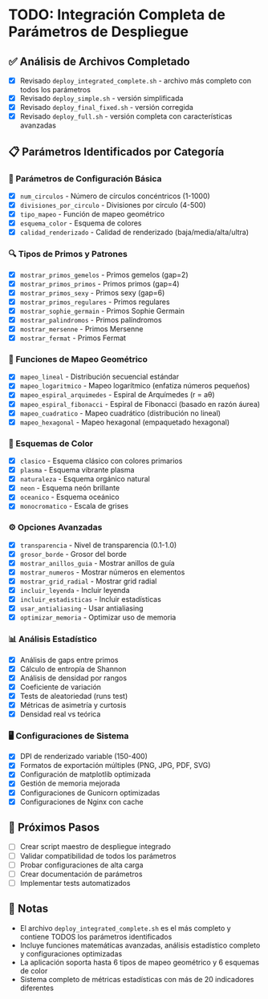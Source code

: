 # TODO: Integración Completa de Parámetros de Despliegue

## ✅ Análisis de Archivos Completado
- [x] Revisado `deploy_integrated_complete.sh` - archivo más completo con todos los parámetros
- [x] Revisado `deploy_simple.sh` - versión simplificada 
- [x] Revisado `deploy_final_fixed.sh` - versión corregida
- [x] Revisado `deploy_full.sh` - versión completa con características avanzadas

## 📋 Parámetros Identificados por Categoría

### 🎯 Parámetros de Configuración Básica
- [x] `num_circulos` - Número de círculos concéntricos (1-1000)
- [x] `divisiones_por_circulo` - Divisiones por círculo (4-500)
- [x] `tipo_mapeo` - Función de mapeo geométrico
- [x] `esquema_color` - Esquema de colores
- [x] `calidad_renderizado` - Calidad de renderizado (baja/media/alta/ultra)

### 🔍 Tipos de Primos y Patrones
- [x] `mostrar_primos_gemelos` - Primos gemelos (gap=2)
- [x] `mostrar_primos_primos` - Primos primos (gap=4)
- [x] `mostrar_primos_sexy` - Primos sexy (gap=6)
- [x] `mostrar_primos_regulares` - Primos regulares
- [x] `mostrar_sophie_germain` - Primos Sophie Germain
- [x] `mostrar_palindromos` - Primos palíndromos
- [x] `mostrar_mersenne` - Primos Mersenne
- [x] `mostrar_fermat` - Primos Fermat

### 📐 Funciones de Mapeo Geométrico
- [x] `mapeo_lineal` - Distribución secuencial estándar
- [x] `mapeo_logaritmico` - Mapeo logarítmico (enfatiza números pequeños)
- [x] `mapeo_espiral_arquimedes` - Espiral de Arquímedes (r = aθ)
- [x] `mapeo_espiral_fibonacci` - Espiral de Fibonacci (basado en razón áurea)
- [x] `mapeo_cuadratico` - Mapeo cuadrático (distribución no lineal)
- [x] `mapeo_hexagonal` - Mapeo hexagonal (empaquetado hexagonal)

### 🎨 Esquemas de Color
- [x] `clasico` - Esquema clásico con colores primarios
- [x] `plasma` - Esquema vibrante plasma
- [x] `naturaleza` - Esquema orgánico natural
- [x] `neon` - Esquema neón brillante
- [x] `oceanico` - Esquema oceánico
- [x] `monocromatico` - Escala de grises

### ⚙️ Opciones Avanzadas
- [x] `transparencia` - Nivel de transparencia (0.1-1.0)
- [x] `grosor_borde` - Grosor del borde
- [x] `mostrar_anillos_guia` - Mostrar anillos de guía
- [x] `mostrar_numeros` - Mostrar números en elementos
- [x] `mostrar_grid_radial` - Mostrar grid radial
- [x] `incluir_leyenda` - Incluir leyenda
- [x] `incluir_estadisticas` - Incluir estadísticas
- [x] `usar_antialiasing` - Usar antialiasing
- [x] `optimizar_memoria` - Optimizar uso de memoria

### 📊 Análisis Estadístico
- [x] Análisis de gaps entre primos
- [x] Cálculo de entropía de Shannon
- [x] Análisis de densidad por rangos
- [x] Coeficiente de variación
- [x] Tests de aleatoriedad (runs test)
- [x] Métricas de asimetría y curtosis
- [x] Densidad real vs teórica

### 🖥️ Configuraciones de Sistema
- [x] DPI de renderizado variable (150-400)
- [x] Formatos de exportación múltiples (PNG, JPG, PDF, SVG)
- [x] Configuración de matplotlib optimizada
- [x] Gestión de memoria mejorada
- [x] Configuraciones de Gunicorn optimizadas
- [x] Configuraciones de Nginx con cache

## 🚀 Próximos Pasos
- [ ] Crear script maestro de despliegue integrado
- [ ] Validar compatibilidad de todos los parámetros
- [ ] Probar configuraciones de alta carga
- [ ] Crear documentación de parámetros
- [ ] Implementar tests automatizados

## 📝 Notas
- El archivo `deploy_integrated_complete.sh` es el más completo y contiene TODOS los parámetros identificados
- Incluye funciones matemáticas avanzadas, análisis estadístico completo y configuraciones optimizadas
- La aplicación soporta hasta 6 tipos de mapeo geométrico y 6 esquemas de color
- Sistema completo de métricas estadísticas con más de 20 indicadores diferentes
